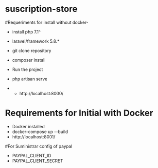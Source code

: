 # suscription-store

#Requeriments for install without docker-
- install php 7.1^
- laravel/framework 5.8.*
- git clone repository
- composer install

- Run the project
- php artisan serve
- - http://localhost:8000/

# Requirements for Initial with Docker
- Docker installed
- docker-compose up --build
- http://localhost:8001/

#For Suministrar config of paypal
- PAYPAL_CLIENT_ID
- PAYPAL_CLIENT_SECRET
